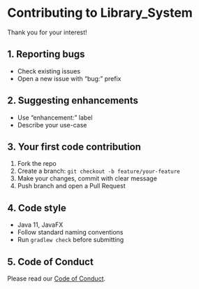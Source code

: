 # Contributing to Library_System

Thank you for your interest!  

## 1. Reporting bugs
- Check existing issues
- Open a new issue with “bug:” prefix

## 2. Suggesting enhancements
- Use “enhancement:” label
- Describe your use-case

## 3. Your first code contribution
1. Fork the repo
2. Create a branch: `git checkout -b feature/your-feature`
3. Make your changes, commit with clear message
4. Push branch and open a Pull Request

## 4. Code style
- Java 11, JavaFX
- Follow standard naming conventions
- Run `gradlew check` before submitting

## 5. Code of Conduct
Please read our [Code of Conduct](CODE_OF_CONDUCT.md).
